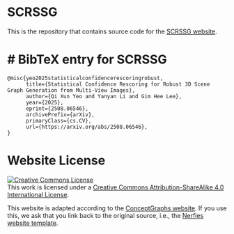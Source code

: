 # SCRSSG

This is the repository that contains source code for the [SCRSSG website](https://qixun1.github.io/).

# # BibTeX entry for SCRSSG
```
@misc{yeo2025statisticalconfidencerescoringrobust,
      title={Statistical Confidence Rescoring for Robust 3D Scene Graph Generation from Multi-View Images}, 
      author={Qi Xun Yeo and Yanyan Li and Gim Hee Lee},
      year={2025},
      eprint={2508.06546},
      archivePrefix={arXiv},
      primaryClass={cs.CV},
      url={https://arxiv.org/abs/2508.06546}, 
}
```

# Website License
<a rel="license" href="http://creativecommons.org/licenses/by-sa/4.0/"><img alt="Creative Commons License" style="border-width:0" src="https://i.creativecommons.org/l/by-sa/4.0/88x31.png" /></a><br />This work is licensed under a <a rel="license" href="http://creativecommons.org/licenses/by-sa/4.0/">Creative Commons Attribution-ShareAlike 4.0 International License</a>.

This website is adapted according to the [ConceptGraphs website](https://concept-graphs.github.io). If you use this, we ask that you link back to the original source, i.e., the [Nerfies website template](https://github.com/nerfies/nerfies.github.io).
